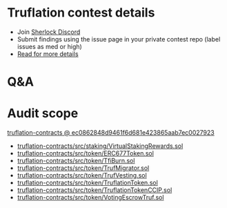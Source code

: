 
# Truflation contest details

- Join [Sherlock Discord](https://discord.gg/MABEWyASkp)
- Submit findings using the issue page in your private contest repo (label issues as med or high)
- [Read for more details](https://docs.sherlock.xyz/audits/watsons)

# Q&A

# Audit scope


[truflation-contracts @ ec0862848d9461f6d681e423865aab7ec0027923](https://github.com/truflation/truflation-contracts/tree/ec0862848d9461f6d681e423865aab7ec0027923)
- [truflation-contracts/src/staking/VirtualStakingRewards.sol](truflation-contracts/src/staking/VirtualStakingRewards.sol)
- [truflation-contracts/src/token/ERC677Token.sol](truflation-contracts/src/token/ERC677Token.sol)
- [truflation-contracts/src/token/TfiBurn.sol](truflation-contracts/src/token/TfiBurn.sol)
- [truflation-contracts/src/token/TrufMigrator.sol](truflation-contracts/src/token/TrufMigrator.sol)
- [truflation-contracts/src/token/TrufVesting.sol](truflation-contracts/src/token/TrufVesting.sol)
- [truflation-contracts/src/token/TruflationToken.sol](truflation-contracts/src/token/TruflationToken.sol)
- [truflation-contracts/src/token/TruflationTokenCCIP.sol](truflation-contracts/src/token/TruflationTokenCCIP.sol)
- [truflation-contracts/src/token/VotingEscrowTruf.sol](truflation-contracts/src/token/VotingEscrowTruf.sol)

